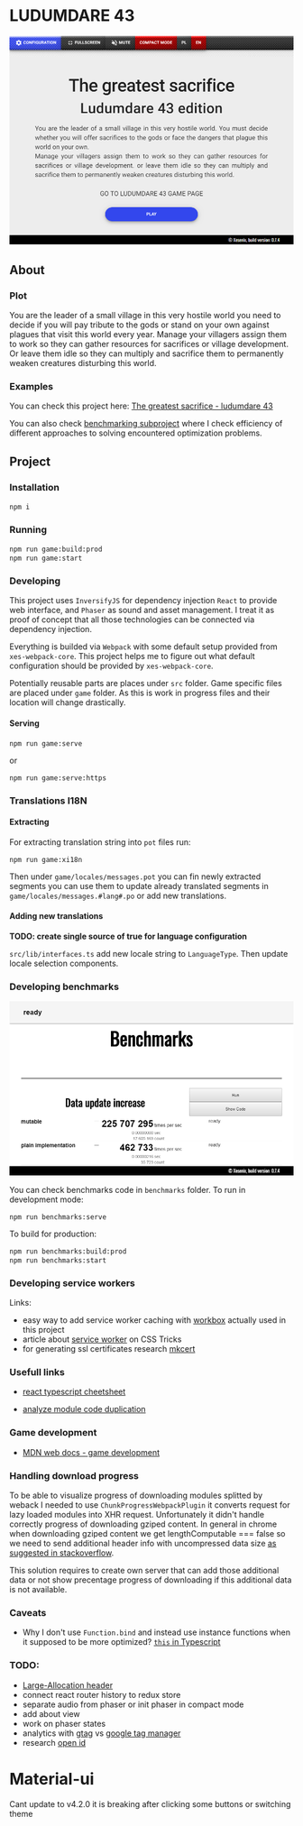 # LUDUMDARE 43

![](./static/game_00.png)

## About

### Plot

 You are the leader of a small village in this very hostile world you need to decide if you will pay tribute to the gods or stand on your own against plagues that visit this world every year. Manage your villagers assign them to work so they can gather resources for sacrifices or village development. Or leave them idle so they can multiply and sacrifice them to permanently weaken creatures disturbing this world.

### Examples

You can check this project here: [The greatest sacrifice - ludumdare 43](http://ld43.xesenix.pl)

You can also check [benchmarking subproject](http://ld43.xesenix.pl/benchmarks) where I check efficiency of different approaches to solving encountered optimization problems.

## Project 

### Installation

```
npm i
```

### Running 

```
npm run game:build:prod
npm run game:start
```

### Developing

This project uses `InversifyJS` for dependency injection `React` to provide web interface, and `Phaser` as sound and asset management. I treat it as proof of concept that all those technologies can be connected via dependency injection.

Everything is builded via `Webpack` with some default setup provided from `xes-webpack-core`. This project helps me to figure out what default configuration should be provided by `xes-webpack-core`.

Potentially reusable parts are places under `src` folder. Game specific files are placed under `game` folder. As this is work in progress files and their location will change drastically.

#### Serving

```
npm run game:serve
```
or
```
npm run game:serve:https
```

### Translations I18N

#### Extracting

For extracting translation string into `pot` files run:
```
npm run game:xi18n
```
Then under `game/locales/messages.pot` you can fin newly extracted segments you can use them to update already translated segments in `game/locales/messages.#lang#.po` or add new translations.

#### Adding new translations

__TODO: create single source of true for language configuration__

`src/lib/interfaces.ts` add new locale string to `LanguageType`.
Then update locale selection components.

### Developing benchmarks

![](./static/benchmarks_00.png)

You can check benchmarks code in `benchmarks` folder.
To run in development mode:
```
npm run benchmarks:serve
```
To build for production:
```
npm run benchmarks:build:prod
npm run benchmarks:start
```

### Developing service workers

Links:

* easy way to add service worker caching with [workbox](https://developers.google.com/web/tools/workbox/) actually used in this project
* article about [service worker](https://css-tricks.com/serviceworker-for-offline/) on CSS Tricks
* for generating ssl certificates research [mkcert](https://github.com/FiloSottile/mkcert)

### Usefull links

* [react typescript cheetsheet](https://www.saltycrane.com/typescript-react-cheat-sheet/latest/)

* [analyze module code duplication](https://formidable.com/blog/2018/finding-webpack-duplicates-with-inspectpack-plugin/)

### Game development

* [MDN web docs - game development](https://developer.mozilla.org/en-US/docs/Games)

### Handling download progress

To be able to visualize progress of downloading modules splitted by weback I needed to use `ChunkProgressWebpackPlugin` it converts request for lazy loaded modules into XHR request. Unfortunately it didn't handle correctly progress of downloading gziped content. In general in chrome when downloading gziped content we get lengthComputable === false so we need to send additional header info with uncompressed data size [as suggested in stackoverflow](https://stackoverflow.com/questions/15097712/how-can-i-use-deflated-gzipped-content-with-an-xhr-onprogress-function/32799706#32799706).

This solution requires to create own server that can add those additional data or not show precentage progress of downloading if this additional data is not available.

### Caveats

* Why I don't use `Function.bind` and instead use instance functions when it supposed to be more optimized? [`this` in Typescript](https://github.com/Microsoft/TypeScript/wiki/'this'-in-TypeScript)

### TODO:

* [Large-Allocation header](https://developer.mozilla.org/en-US/docs/Web/HTTP/Headers/Large-Allocation)
* connect react router history to redux store
* separate audio from phaser or init phaser in compact mode
* add about view
* work on phaser states
* analytics with [gtag](https://developers.google.com/analytics/devguides/collection/gtagjs/migration) vs [google tag manager](https://support.google.com/tagmanager/answer/6107124)
* research [open id](https://openid.net/connect/)

# Material-ui
Cant update to v4.2.0 it is breaking after clicking some buttons or switching theme
